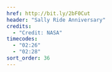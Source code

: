 ```yaml
---
href: http://bit.ly/2bF0Cut
header: "Sally Ride Anniversary"
credits:
  - "Credit: NASA"
timecodes:
  - "02:26"
  - "02:28"
sort_order: 36
---
```

